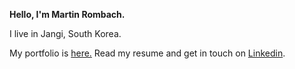 **Hello, I'm Martin Rombach.** 

I live in Jangi, South Korea.

My portfolio is <a href="https://www.martinrombachdev.com/portfolio">here.</a> Read my resume and get in touch on <a href="https://www.linkedin.com/in/martin-rombach-0a67b266/">Linkedin</a>.

<!-- 
[![Top Langs](https://github-readme-stats.vercel.app/api/top-langs/?username=martinrombach88&layout=compact)](https://github.com/anuraghazra/github-readme-stats) -->

<!---
martinrombach88/martinrombach88 is a ✨ special ✨ repository because its `README.md` (this file) appears on your GitHub profile.
You can click the Preview link to take a look at your changes.
--->

